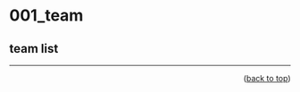 <a name="topage"></a>

# 001_team

## team list

-----

<p align="right">(<a href="#topage">back to top</a>)</p>
<br/>
<br/>
